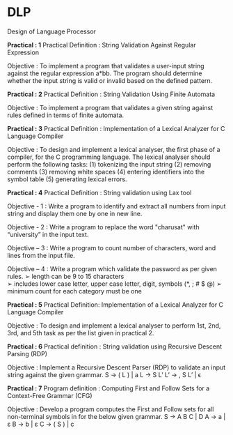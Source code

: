 # DLP
Design of Language Processor

**Practical : 1**
Practical Definition :
String Validation Against Regular Expression 

Objective :
To implement a program that validates a user-input string against the regular expression a*bb. The program should determine whether the input string is valid or invalid based on the defined pattern. 

**Practical : 2**
Practical Definition :
String Validation Using Finite Automata 
 
Objective :
To implement a program that validates a given string against rules defined in terms of finite automata.

**Practical : 3**
Practical Definition :
Implementation of a Lexical Analyzer for C Language Compiler 
 
Objective :
To design and implement a lexical analyser, the first phase of a compiler, for the C programming language. The lexical analyser should perform the following tasks: (1) tokenizing the input string (2) removing comments (3) removing white spaces (4) entering identifiers into the symbol table (5) generating lexical errors. 

**Practical : 4**
Practical Definition :
String validation using Lax tool 
 
Objective - 1 :
Write a program to identify and extract all numbers from input string and display them one by one in new line. 
 
Objective - 2 :
Write a program to replace the word "charusat" with “university” in the input text. 

Objective – 3 :
Write a program to count number of characters, word and lines from the input file. 

 Objective – 4 :
Write a program which validate the password as per given rules. 
➢ length can be 9 to 15 characters  
➢ includes lower case letter, upper case letter, digit, symbols (*, ; # $ @) 
➢ minimum count for each category must be one 

**Practical : 5**
Practical Definition: 
Implementation of a Lexical Analyzer for C Language Compiler 
 
Objective :
To design and implement a lexical analyser to perform 1st, 2nd, 3rd, and 5th task as per the list given in practical 2. 

**Practical : 6**
Practical definition :
String validation using Recursive Descent Parsing (RDP) 
 
Objective :
Implement a Recursive Descent Parser (RDP) to validate an input string against the given grammar. 
S → ( L ) | a 
L → S L’ 
L’ → , S L’ | ϵ 

**Practical : 7**
Program definition :
Computing First and Follow Sets for a Context-Free Grammar (CFG) 
 
Objective :
Develop a program computes the First and Follow sets for all non-terminal symbols in for the below given grammar. 
S → A B C | D 
A → a | ε 
B → b | ε 
C → ( S ) | c 



